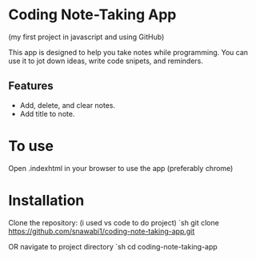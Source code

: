 # Coding Note-Taking App 
(my first project in javascript and using GitHub)

This app is designed to help you take notes while programming. You can use it to jot down ideas, write code snipets, and reminders.

## Features
- Add, delete, and clear notes.
- Add title to note.

# To use
Open .indexhtml in your browser to use the app (preferably chrome)

# Installation

Clone the repository: (i used vs code to do project)  `sh git clone https://github.com/snawabi1/coding-note-taking-app.git

OR navigate to project directory `sh cd coding-note-taking-app
